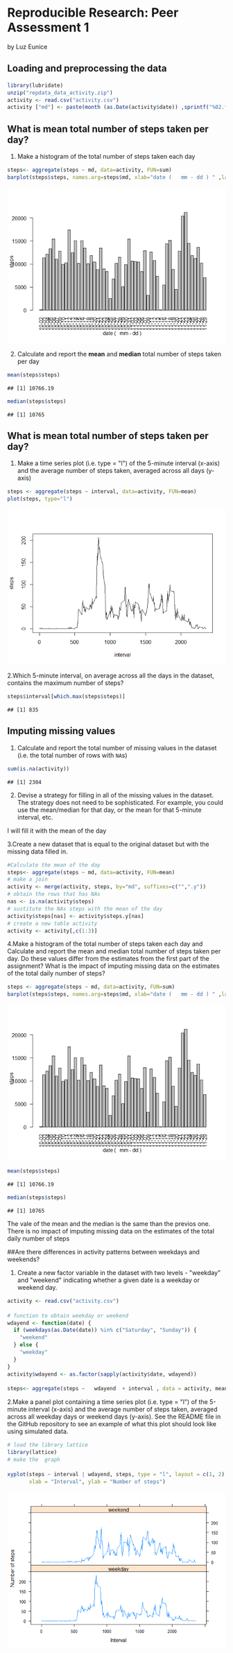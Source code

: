 # Reproducible Research: Peer Assessment 1


by Luz Eunice

## Loading and preprocessing the data

```r
library(lubridate)
unzip("repdata_data_activity.zip")
activity <- read.csv("activity.csv")
activity ["md"] <- paste(month (as.Date(activity$date)) ,sprintf("%02.f", day (as.Date(activity$date))),sep="-")
```


## What is mean total number of steps taken per day?

1. Make a histogram of the total number of steps taken each day


```r
steps<- aggregate(steps ~ md, data=activity, FUN=sum)
barplot(steps$steps, names.arg=steps$md, xlab="date (   mm - dd ) " ,las =2,, ylab="steps")
```

![](PAI_template_files/figure-html/unnamed-chunk-2-1.png) 

2. Calculate and report the **mean** and **median** total number of
steps taken per day


```r
mean(steps$steps)
```

```
## [1] 10766.19
```

```r
median(steps$steps)
```

```
## [1] 10765
```


## What is mean total number of steps taken per day?


1. Make a time series plot (i.e. type = "l") of the 5-minute interval (x-axis) and the 
average number of steps taken, averaged across all days (y-axis)



```r
steps <- aggregate(steps ~ interval, data=activity, FUN=mean)
plot(steps, type="l")
```

![](PAI_template_files/figure-html/unnamed-chunk-4-1.png) 

2.Which 5-minute interval, on average across all the days in the dataset, contains the maximum number of steps?


```r
steps$interval[which.max(steps$steps)]
```

```
## [1] 835
```

## Imputing missing values

1. Calculate and report the total number of missing values in the dataset (i.e. the total number of rows with `NA`s)


```r
sum(is.na(activity))
```

```
## [1] 2304
```


2. Devise a strategy for filling in all of the missing values in the dataset. 
The strategy does not need to be sophisticated. For example, you could use the mean/median 
for that day, or the mean for that 5-minute interval, etc.

I will fill it with the mean of the day 


3.Create a new dataset that is equal to the original dataset but with the missing data filled in.



```r
#Calculate the mean of the day
steps<- aggregate(steps ~ md, data=activity, FUN=mean)
# make a join 
activity <- merge(activity, steps, by="md", suffixes=c("",".y"))
# obtain the rows that has NAs
nas <- is.na(activity$steps)
# sustitute the NAs steps with the mean of the day
activity$steps[nas] <- activity$steps.y[nas]
# create a new table activity
activity <- activity[,c(1:3)]
```



4.Make a histogram of the total number of steps taken each day and Calculate and report the mean and median total number of steps taken per day. Do these values differ from the estimates from the first part of the assignment? What is the impact of imputing missing data on the estimates of the total daily number of steps?



```r
steps <- aggregate(steps ~ md, data=activity, FUN=sum)
barplot(steps$steps, names.arg=steps$md, xlab="date (   mm - dd ) " ,las =2,, ylab="steps")
```

![](PAI_template_files/figure-html/unnamed-chunk-8-1.png) 

```r
mean(steps$steps)
```

```
## [1] 10766.19
```

```r
median(steps$steps)
```

```
## [1] 10765
```

The vale of the mean and the median is the same than the previos one. 
There is no impact of imputing missing data on the estimates of the total daily number of steps

##Are there differences in activity patterns between weekdays and weekends?


1. Create a new factor variable in the dataset with two levels - "weekday" and "weekend" indicating whether a given date is a weekday or weekend day.


```r
activity <- read.csv("activity.csv")

# function to obtain weekday or weekend
wdayend <- function(date) {
  if (weekdays(as.Date(date)) %in% c("Saturday", "Sunday")) {
    "weekend"
  } else {
    "weekday"
  }
}
activity$wdayend <- as.factor(sapply(activity$date, wdayend))

steps<- aggregate(steps ~   wdayend  + interval , data = activity, mean)
```




2.Make a panel plot containing a time series plot (i.e. type = "l") of the 5-minute interval (x-axis) and the average number of steps taken, averaged across all weekday days or weekend days (y-axis). See the README file in the GitHub repository to see an example of what this plot should look like using simulated data.


```r
# load the library lattice
library(lattice)
# make the  graph

xyplot(steps ~ interval | wdayend, steps, type = "l", layout = c(1, 2), 
       xlab = "Interval", ylab = "Number of steps")
```

![](PAI_template_files/figure-html/unnamed-chunk-10-1.png) 
